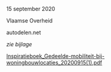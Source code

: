15 september 2020  

Vlaamse Overheid  

autodelen.net  

*zie bijlage*

[Inspiratieboek_Gedeelde-mobiliteit-bij-woningbouwlocaties_20200915(1).pdf](best/Inspiratieboek_Gedeelde-mobiliteit-bij-woningbouwlocaties_20200915%281%29.pdf)

